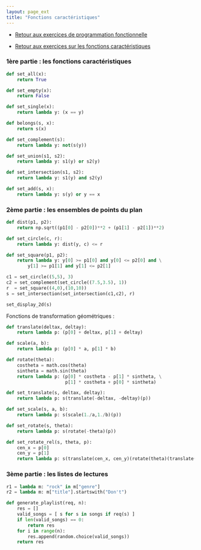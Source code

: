 ```yaml
---
layout: page_ext
title: "Fonctions caractéristiques"
---
```


- [Retour aux exercices de programmation fonctionnelle](./td_functional.md)

- [Retour aux exercices sur les fonctions caractéristiques](./td_characteristic.md)


### 1ère partie : les fonctions caractéristiques

```python
def set_all(x):
    return True

def set_empty(x):
    return False

def set_single(x):
    return lambda y: (x == y)

def belongs(s, x):
    return s(x)

def set_complement(s):
    return lambda y: not(s(y))

def set_union(s1, s2):
    return lambda y: s1(y) or s2(y)

def set_intersection(s1, s2):
    return lambda y: s1(y) and s2(y)

def set_add(s, x):
    return lambda y: s(y) or y == x
```

### 2ème partie : les ensembles de points du plan

```python
def dist(p1, p2):
    return np.sqrt((p1[0] - p2[0])**2 + (p1[1] - p2[1])**2)

def set_circle(c, r):
    return lambda y: dist(y, c) <= r

def set_square(p1, p2):
    return lambda y: y[0] >= p1[0] and y[0] <= p2[0] and \
        y[1] >= p1[1] and y[1] <= p2[1]
```

```python
c1 = set_circle((5,5), 3)
c2 = set_complement(set_circle((7.5,3.5), 1))
r  = set_square((4,0),(10,10))
s = set_intersection(set_intersection(c1,c2), r)

set_display_2d(s)
```

Fonctions de transformation géométriques :


```python
def translate(deltax, deltay):
    return lambda p: (p[0] + deltax, p[1] + deltay)

def scale(a, b):
    return lambda p: (p[0] * a, p[1] * b)

def rotate(theta):
    costheta = math.cos(theta)
    sintheta = math.sin(theta)
    return lambda p: (p[0] * costheta - p[1] * sintheta, \
                      p[1] * costheta + p[0] * sintheta)

def set_translate(s, deltax, deltay):
    return lambda p: s(translate(-deltax, -deltay)(p))

def set_scale(s, a, b):
    return lambda p: s(scale(1./a,1./b)(p))

def set_rotate(s, theta):
    return lambda p: s(rotate(-theta)(p))

def set_rotate_rel(s, theta, p):
    cen_x = p[0]
    cen_y = p[1]
    return lambda p: s(translate(cen_x, cen_y)(rotate(theta)(translate(-cen_x,-cen_y)(p))))
```


### 3ème partie : les listes de lectures

```python
r1 = lambda m: "rock" in m["genre"]
r2 = lambda m: m["title"].startswith("Don't")

def generate_playlist(req, n):
    res = []
    valid_songs = [ s for s in songs if req(s) ]
    if len(valid_songs) == 0:
        return res
    for i in range(n):
        res.append(random.choice(valid_songs))
    return res
```
